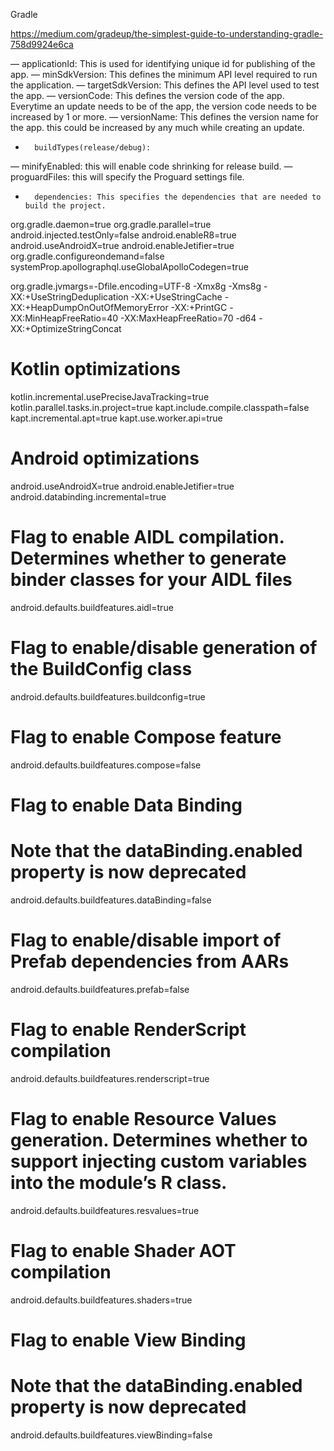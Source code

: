 Gradle

https://medium.com/gradeup/the-simplest-guide-to-understanding-gradle-758d9924e6ca

— applicationId: This is used for identifying unique id for publishing of the app.
— minSdkVersion: This defines the minimum API level required to run the application.
— targetSdkVersion: This defines the API level used to test the app.
— versionCode: This defines the version code of the app. Everytime an update needs to be of the app, the version code needs to be increased by 1 or more.
— versionName: This defines the version name for the app. this could be increased by any much while creating an update.
* 		buildTypes(release/debug):
— minifyEnabled: this will enable code shrinking for release build.
— proguardFiles: this will specify the Proguard settings file.
* 		dependencies: This specifies the dependencies that are needed to build the project.

org.gradle.daemon=true
org.gradle.parallel=true
android.injected.testOnly=false
android.enableR8=true
android.useAndroidX=true
android.enableJetifier=true
org.gradle.configureondemand=false
systemProp.apollographql.useGlobalApolloCodegen=true

org.gradle.jvmargs=-Dfile.encoding=UTF-8 -Xmx8g -Xms8g -XX:+UseStringDeduplication -XX:+UseStringCache -XX:+HeapDumpOnOutOfMemoryError -XX:+PrintGC -XX:MinHeapFreeRatio=40 -XX:MaxHeapFreeRatio=70 -d64 -XX:+OptimizeStringConcat

# Kotlin optimizations
kotlin.incremental.usePreciseJavaTracking=true
kotlin.parallel.tasks.in.project=true
kapt.include.compile.classpath=false
kapt.incremental.apt=true
kapt.use.worker.api=true

# Android optimizations
android.useAndroidX=true
android.enableJetifier=true
android.databinding.incremental=true

# Flag to enable AIDL compilation. Determines whether to generate binder classes for your AIDL files
android.defaults.buildfeatures.aidl=true
# Flag to enable/disable generation of the BuildConfig class
android.defaults.buildfeatures.buildconfig=true
# Flag to enable Compose feature
android.defaults.buildfeatures.compose=false
# Flag to enable Data Binding
# Note that the dataBinding.enabled property is now deprecated
android.defaults.buildfeatures.dataBinding=false
# Flag to enable/disable import of Prefab dependencies from AARs
android.defaults.buildfeatures.prefab=false
# Flag to enable RenderScript compilation
android.defaults.buildfeatures.renderscript=true
# Flag to enable Resource Values generation. Determines whether to support injecting custom variables into the module’s R class.
android.defaults.buildfeatures.resvalues=true
# Flag to enable Shader AOT compilation
android.defaults.buildfeatures.shaders=true
# Flag to enable View Binding
# Note that the dataBinding.enabled property is now deprecated
android.defaults.buildfeatures.viewBinding=false

